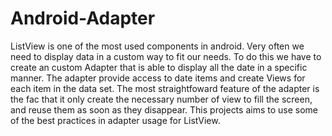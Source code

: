 Android-Adapter
===============

ListView is one of the most used components in android. Very often we need to display data in a custom way to fit our
needs. To do this we have to create an custom Adapter that is able to display all the date in a specific manner. The 
adapter provide access to date items and create Views for each item in the data set. The most straightfoward feature
of the adapter is the fac that it only create the necessary number of view to fill the screen, and reuse them as soon 
as they disappear. This projects aims to use some of the best practices in adapter usage for ListView.


